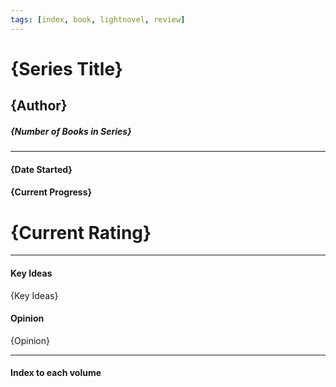 ```yaml
---
tags: [index, book, lightnovel, review]
---
```

# {Series Title}
## {Author}
##### {Number of Books in Series}
---
#### {Date Started}
#### {Current Progress}
# {Current Rating}
---
#### Key Ideas
{Key Ideas}

#### Opinion
{Opinion}

---
#### Index to each volume